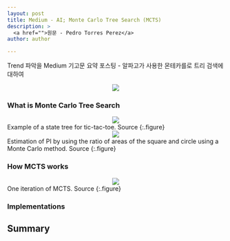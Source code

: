 ```yaml
---
layout: post
title: Medium - AI; Monte Carlo Tree Search (MCTS)
description: >
  <a href="">원문 - Pedro Torres Perez</a>
author: author

---
```

Trend 파악을 Medium 기고문 요약 포스팅 - 알파고가 사용한 몬테카를로 트리 검색에 대하여

<center>
<img src="https://miro.medium.com/max/1920/0*2WEDTcMRm5TVpBHs.jpg"/>
</center>

### What is Monte Carlo Tree Search

<center>
<img src="https://miro.medium.com/max/2560/0*GAmoT7b38V3c4B0g.png"/>
</center>
Example of a state tree for tic-tac-toe. Source
{:.figure}

<center>
<img src="https://miro.medium.com/max/440/0*7XC3dtcV3DbTuC4V.gif"/>
</center>
Estimation of PI by using the ratio of areas of the square and circle using a Monte Carlo method. Source
{:.figure}

### How MCTS works

<center>
<img src="https://miro.medium.com/max/1616/0*xJe9U3ApBsAPyanR.png"/>
</center>
One iteration of MCTS. Source
{:.figure}

### Implementations

## Summary
